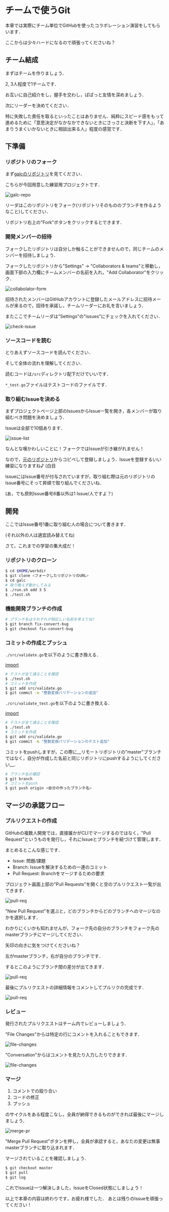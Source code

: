 # チームで使うGit

本章では実際にチーム単位でGitHubを使ったコラボレーション演習をしてもらいます．

ここからは少々ハードになるので頑張ってくださいね？

## チーム結成

まずはチームを作りましょう．

2, 3人程度で1チームです．

お互いに自己紹介をし，握手を交わし，ぱぱっと友情を深めましょう．

次にリーダーを決めてください．

特に失敗した責任を取るといったことはありません．純粋にスピード感をもって進めるために「意思決定がなかなかできないときにさっさと決断を下す人」，「あまりうまくいかないときに相談出来る人」程度の感覚です．

## 下準備

### リポジトリのフォーク

まず[galcのリポジトリ](https://github.com/OriishiTakahiro/galc)を見てください．

こちらが今回用意した練習用プロジェクトです．

![galc-repo](../img/chap4/galc-repo.png)

リーダはこのリポジトリをフォーク(リポジトリそのもののブランチを作るようなこと)してください．

リポジトリ右上の"Fork"ボタンをクリックするとできます．

### 開発メンバーの招待

フォークしたリポジトリは自分しか触ることができませんので，同じチームのメンバーを招待しましょう．

フォークしたリポジトリから"Settings" → "Collaborators & teams"と移動し，画面下部の入力欄にチームメンバーの名前を入れ，"Add Collaborator"をクリック．


![collabolator-form](../img/chap4/collabolator.png)


招待されたメンバーはGitHubアカウントに登録したメールアドレスに招待メールが来るので，招待を承諾し，チームリーダーにお礼を言いましょう．

またここでチームリーダは"Settings"の"issues"にチェックを入れてください．

![check-issue](../img/chap4/check-issue.png)

### ソースコードを読む

とりあえずソースコードを読んでください．

そして全体の流れを理解してください．

読むコードは`/src`ディレクトリ配下だけでいいです．

`*_test.go`ファイルはテストコードのファイルです．

### 取り組むIssueを決める

まずプロジェクトページ上部のIssuesからIssue一覧を開き，各メンバーが取り組むべき問題を決めましょう．

Issueは全部で10個あります．

![issue-list](../img/chap4/issue-list.png)

なんとな嘆かわしいことに！フォークではIssueが引き継がれません！

なので，[元のリポジトリ](https://github.com/OriishiTakahiro/galc)からコピペして登録しましょう．Issueを登録するいい練習になりますね♪ (白目

IssueにはIssue番号が付与されていますが，取り組む際は元のリポジトリのIssue番号にそって昇順で取り組んでくださいね．

(あ，でも原則Issue番号8番以外は1 Issue/人ですよ？)

## 開発

ここではIssue番号1番に取り組む人の場合について書きます．

(それ以外の人は適宜読み替えてね)

さて，これまでの学習の集大成だ！

### リポジトリのクローン

```sh
$ cd $HOME/workdir
$ git clone <フォークしたリポジトリのURL>
$ cd galc
# 取り敢えず動かしてみる
$ ./run.sh add 3 5
$ ./test.sh
```

### 機能開発ブランチの作成

```sh
# ブランチ名はそれぞれが相応しい名前を考えてね?
$ git branch fix-convert-bug
$ git checkout fix-convert-bug
```

### コミットの作成とプッシュ

`./src/validate.go`を以下のように書き換える．

[import](../src/chap4/validate.go)

```sh
# テストが全て通ることを確認
$ ./test.sh
# コミットを作成
$ git add src/validate.go
$ git commit -m "整数変換バリデーションの追加"
```

`./src/validate_test.go`を以下のように書き換える．

[import](../src/chap4/validate_test.go)

```sh
# テストが全て通ることを確認
$ ./test.sh
# コミットを作成
$ git add src/validate.go
$ git commit -m "整数変換バリデーションのテスト追加"
```

コミットをpushしますが，この際に__リモートリポジトリの"master"ブランチではなく，自分が作成した名前と同じリポジトリにpushするようにしてください__．

``` sh
# ブランチ名の確認
$ git branch
# コミットをpush
$ git push origin <自分の作ったブランチ名>
```

## マージの承認フロー

### プルリクエストの作成

GitHubの複数人開発では，直接誰かがCLIでマージするのではなく，"Pull Request"というものを発行し，それにIssueとブランチを紐づけて管理します．

まとめるとこんな感じです．

- Issue: 問題/課題
- Branch: Issueを解決するための一連のコミット
- Pull Request: Branchをマージするための要求

プロジェクト画面上部の"Pull Requests"を開くと空のプルリクエスト一覧が出てきます．

![pull-req](../img/chap4/pull-req.png)

"New Pull Request"を選ぶと，どのブランチからどのブランチへのマージなのかを選択します．

わかりにくいかも知れませんが，フォーク先の自分のブランチをフォーク先のmasterブランチにマージしてください．

矢印の向きに気をつけてくださいね？

左がmasterブランチ，右が自分のブランチです．

するとこのようにブランチ間の差分が出てきます．

![pull-req](../img/chap4/my-pull-req.png)

最後にプルリクエストの詳細情報をコメントしてプルリクの完成です．

![pull-req](../img/chap4/my-pull-req-comment.png)


### レビュー

発行されたプルリクエストはチーム内でレビューしましょう．

"File Changes"からは特定の行にコメントを入れることもできます．

![file-changes](../img/chap4/comment-to-src.png)

"Conversation"からはコメントを見たり入力したりできます．

![file-changes](../img/chap4/pull-req-conversation.png)

### マージ

1. コメントでの殴り合い
1. コードの修正
1. プッシュ

のサイクルをある程度こなし，全員が納得できるものができれば最後にマージしましょう．

![merge-pr](../img/chap4/merge-pull-req.png)

"Merge Pull Request"ボタンを押し，全員が承認すると，あなたの変更は無事masterブランチに取り込まれます．

マージされていることを確認しましょう．

```sh
$ git checkout master
$ git pull
$ git log
```

これでIssueは一つ解決しました，IssueをClosed状態にしましょう！


以上で本章の内容は終わりです，お疲れ様でした．
あとは残りのIssueを頑張ってください！
